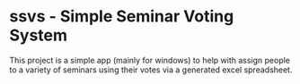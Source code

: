 # ssvs - Simple Seminar Voting System

This project is a simple app (mainly for windows) to help with assign people to a variety of seminars using their votes via a generated excel spreadsheet.
